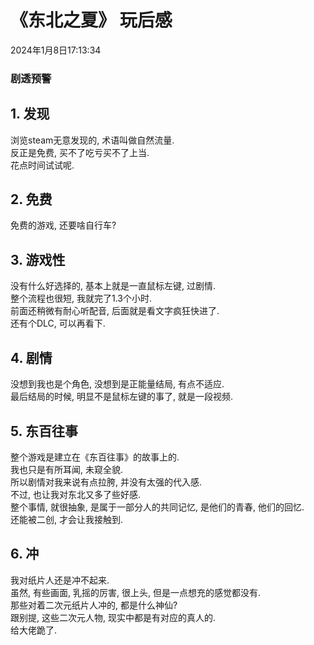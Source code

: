 # 《东北之夏》 玩后感
2024年1月8日17:13:34
### 剧透预警

## 1. 发现
浏览steam无意发现的, 术语叫做自然流量.  
反正是免费, 买不了吃亏买不了上当.  
花点时间试试呢.  
## 2. 免费
免费的游戏, 还要啥自行车?  
## 3. 游戏性
没有什么好选择的, 基本上就是一直鼠标左键, 过剧情.  
整个流程也很短, 我就完了1.3个小时.  
前面还稍微有耐心听配音, 后面就是看文字疯狂快进了.  
还有个DLC, 可以再看下.  
## 4. 剧情
没想到我也是个角色, 没想到是正能量结局, 有点不适应.  
最后结局的时候, 明显不是鼠标左键的事了, 就是一段视频.  
## 5. 东百往事
整个游戏是建立在《东百往事》的故事上的.  
我也只是有所耳闻, 未窥全貌.  
所以剧情对我来说有点拉胯, 并没有太强的代入感.  
不过, 也让我对东北又多了些好感.  
整个事情, 就很抽象, 是属于一部分人的共同记忆, 是他们的青春, 他们的回忆.  
还能被二创, 才会让我接触到.  
## 6. 冲
我对纸片人还是冲不起来.  
虽然, 有些画面, 乳摇的厉害, 很上头, 但是一点想充的感觉都没有.  
那些对着二次元纸片人冲的, 都是什么神仙?  
跟别提, 这些二次元人物, 现实中都是有对应的真人的.  
给大佬跪了.  
